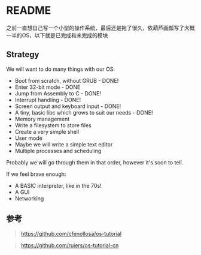 # README

之前一直想自己写一个小型的操作系统，最后还是拖了很久，依葫芦画瓢写了大概一半的OS，以下就是已完成和未完成的模块

## Strategy
We will want to do many things with our OS:

+ Boot from scratch, without GRUB - DONE!
+ Enter 32-bit mode - DONE
+ Jump from Assembly to C - DONE!
+ Interrupt handling - DONE!
+ Screen output and keyboard input - DONE!
+ A tiny, basic libc which grows to suit our needs - DONE!
+ Memory management
+ Write a filesystem to store files
+ Create a very simple shell
+ User mode
+ Maybe we will write a simple text editor
+ Multiple processes and scheduling

Probably we will go through them in that order, however it's soon to tell.

If we feel brave enough:

+ A BASIC interpreter, like in the 70s!
+ A GUI
+ Networking

## 参考

> https://github.com/cfenollosa/os-tutorial

> https://github.com/ruiers/os-tutorial-cn